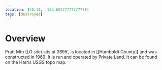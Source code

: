 ```yaml
---
location: [40.12, -123.69277777777778]
tags: [destroyed]
---
```


# Overview

Pratt Mtn (LO site) sits at 3895', is located in [[Humboldt County]] and was constructed in 1969. It is run and operated by Private Land. It can be found on the Harris USGS topo map.

